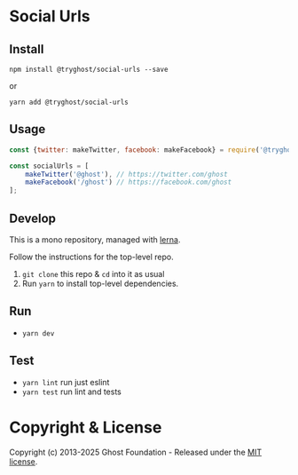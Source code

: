 # Social Urls

## Install

`npm install @tryghost/social-urls --save`

or

`yarn add @tryghost/social-urls`


## Usage

```js
const {twitter: makeTwitter, facebook: makeFacebook} = require('@tryghost/social-urls');

const socialUrls = [
    makeTwitter('@ghost'), // https://twitter.com/ghost
    makeFacebook('/ghost') // https://facebook.com/ghost
];
```

## Develop

This is a mono repository, managed with [lerna](https://lernajs.io/).

Follow the instructions for the top-level repo.
1. `git clone` this repo & `cd` into it as usual
2. Run `yarn` to install top-level dependencies.


## Run

- `yarn dev`


## Test

- `yarn lint` run just eslint
- `yarn test` run lint and tests




# Copyright & License

Copyright (c) 2013-2025 Ghost Foundation - Released under the [MIT license](LICENSE).
